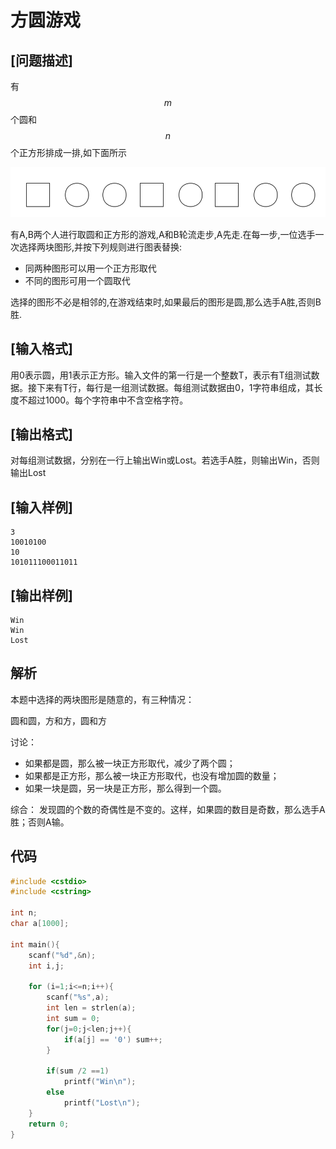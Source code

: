 # 方圆游戏

## [问题描述]

有$$m$$个圆和$$n$$个正方形排成一排,如下面所示

![1](./方圆游戏.png)

有A,B两个人进行取圆和正方形的游戏,A和B轮流走步,A先走.在每一步,一位选手一次选择两块图形,并按下列规则进行图表替换:

 - 同两种图形可以用一个正方形取代
 - 不同的图形可用一个圆取代

选择的图形不必是相邻的,在游戏结束时,如果最后的图形是圆,那么选手A胜,否则B胜.

## [输入格式]

   用0表示圆，用1表示正方形。输入文件的第一行是一个整数T，表示有T组测试数据。接下来有T行，每行是一组测试数据。每组测试数据由0，1字符串组成，其长度不超过1000。每个字符串中不含空格字符。

## [输出格式]

对每组测试数据，分别在一行上输出Win或Lost。若选手A胜，则输出Win，否则输出Lost

## [输入样例]


```
3
10010100
10
101011100011011
```
## [输出样例]

```
Win
Win
Lost
```

## 解析

本题中选择的两块图形是随意的，有三种情况：

圆和圆，方和方，圆和方

讨论：
 - 如果都是圆，那么被一块正方形取代，减少了两个圆；
 - 如果都是正方形，那么被一块正方形取代，也没有增加圆的数量；
 - 如果一块是圆，另一块是正方形，那么得到一个圆。

综合： 发现圆的个数的奇偶性是不变的。这样，如果圆的数目是奇数，那么选手A胜；否则A输。 

## 代码

```c
#include <cstdio>
#include <cstring>

int n;
char a[1000];

int main(){
    scanf("%d",&n);
    int i,j;
    
    for (i=1;i<=n;i++){
        scanf("%s",a);
        int len = strlen(a);
        int sum = 0;
        for(j=0;j<len;j++){
            if(a[j] == '0') sum++;
        }

        if(sum /2 ==1)
            printf("Win\n");
        else
            printf("Lost\n");
    }
    return 0;
}
```
